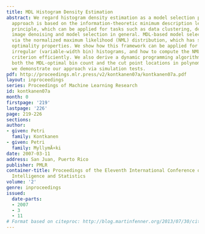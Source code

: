```yaml
---
title: MDL Histogram Density Estimation
abstract: We regard histogram density estimation as a model selection problem. Our
  approach is based on the information-theoretic minimum description length (MDL)
  principle, which can be applied for tasks such as data clustering, density estimation,
  image denoising and model selection in general. MDL-based model selection is formalized
  via the normalized maximum likelihood (NML) distribution, which has several desirable
  optimality properties. We show how this framework can be applied for learning generic,
  irregular (variable-width bin) histograms, and how to compute the NML model selection
  criterion efficiently. We also derive a dynamic programming algorithm for finding
  both the MDL-optimal bin count and the cut point locations in polynomial time. Finally,
  we demonstrate our approach via simulation tests.
pdf: http://proceedings.mlr.press/v2/kontkanen07a/kontkanen07a.pdf
layout: inproceedings
series: Proceedings of Machine Learning Research
id: kontkanen07a
month: 0
firstpage: '219'
lastpage: '226'
page: 219-226
sections: 
author:
- given: Petri
  family: Kontkanen
- given: Petri
  family: MyllymÃ¤ki
date: 2007-03-11
address: San Juan, Puerto Rico
publisher: PMLR
container-title: Proceedings of the Eleventh International Conference on Artificial
  Intelligence and Statistics
volume: '2'
genre: inproceedings
issued:
  date-parts:
  - 2007
  - 3
  - 11
# Format based on citeproc: http://blog.martinfenner.org/2013/07/30/citeproc-yaml-for-bibliographies/
---
```

